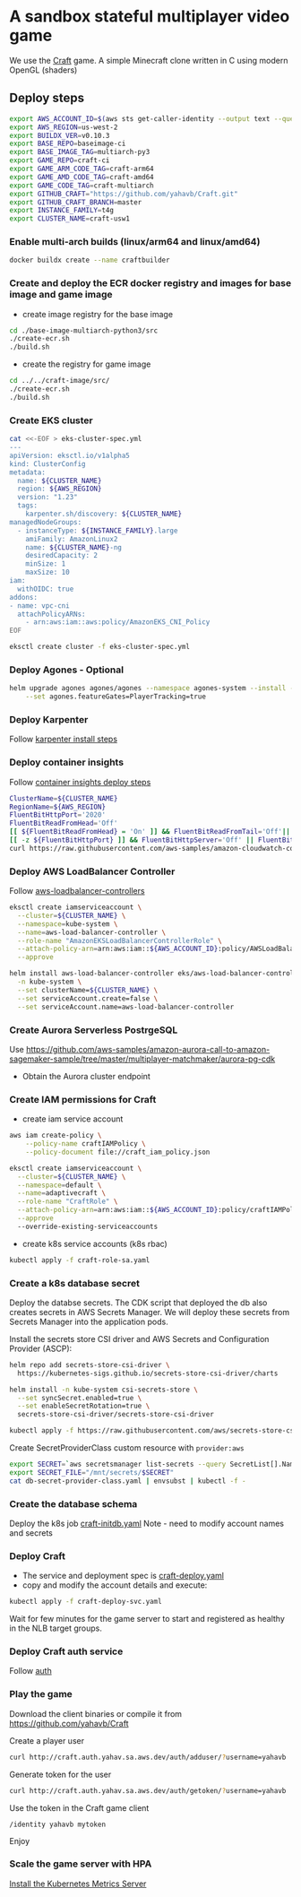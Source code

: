 # A sandbox stateful multiplayer video game 

We use the [Craft](https://www.michaelfogleman.com/projects/craft/) game. A simple Minecraft clone written in C using modern OpenGL (shaders)

## Deploy steps

```bash
export AWS_ACCOUNT_ID=$(aws sts get-caller-identity --output text --query Account)
export AWS_REGION=us-west-2
export BUILDX_VER=v0.10.3
export BASE_REPO=baseimage-ci
export BASE_IMAGE_TAG=multiarch-py3
export GAME_REPO=craft-ci
export GAME_ARM_CODE_TAG=craft-arm64
export GAME_AMD_CODE_TAG=craft-amd64
export GAME_CODE_TAG=craft-multiarch
export GITHUB_CRAFT="https://github.com/yahavb/Craft.git"
export GITHUB_CRAFT_BRANCH=master
export INSTANCE_FAMILY=t4g
export CLUSTER_NAME=craft-usw1
```
### Enable multi-arch builds (linux/arm64 and linux/amd64)
```bash
docker buildx create --name craftbuilder
```

### Create and deploy the ECR docker registry and images for base image and game image
* create image registry for the base image
```bash
cd ./base-image-multiarch-python3/src
./create-ecr.sh
./build.sh
```

* create the registry for game image
```bash
cd ../../craft-image/src/
./create-ecr.sh
./build.sh
```

### Create EKS cluster
```bash
cat <<-EOF > eks-cluster-spec.yml
---
apiVersion: eksctl.io/v1alpha5
kind: ClusterConfig
metadata:
  name: ${CLUSTER_NAME}
  region: ${AWS_REGION}
  version: "1.23"
  tags:
    karpenter.sh/discovery: ${CLUSTER_NAME}
managedNodeGroups:
  - instanceType: ${INSTANCE_FAMILY}.large
    amiFamily: AmazonLinux2
    name: ${CLUSTER_NAME}-ng
    desiredCapacity: 2
    minSize: 1
    maxSize: 10
iam:
  withOIDC: true
addons:
- name: vpc-cni
  attachPolicyARNs:
    - arn:aws:iam::aws:policy/AmazonEKS_CNI_Policy
EOF

eksctl create cluster -f eks-cluster-spec.yml
```

### Deploy Agones - Optional 
```bash
helm upgrade agones agones/agones --namespace agones-system --install --wait --create-namespace \
    --set agones.featureGates=PlayerTracking=true
```

### Deploy Karpenter
Follow [karpenter install steps](https://karpenter.sh/v0.20.0/getting-started/getting-started-with-eksctl/)

### Deploy container insights
Follow [container insights deploy steps](https://docs.aws.amazon.com/AmazonCloudWatch/latest/monitoring/Container-Insights-setup-EKS-quickstart.html)
```bash
ClusterName=${CLUSTER_NAME}
RegionName=${AWS_REGION}
FluentBitHttpPort='2020'
FluentBitReadFromHead='Off'
[[ ${FluentBitReadFromHead} = 'On' ]] && FluentBitReadFromTail='Off'|| FluentBitReadFromTail='On'
[[ -z ${FluentBitHttpPort} ]] && FluentBitHttpServer='Off' || FluentBitHttpServer='On'
curl https://raw.githubusercontent.com/aws-samples/amazon-cloudwatch-container-insights/latest/k8s-deployment-manifest-templates/deployment-mode/daemonset/container-insights-monitoring/quickstart/cwagent-fluent-bit-quickstart.yaml | sed 's/{{cluster_name}}/'${ClusterName}'/;s/{{region_name}}/'${RegionName}'/;s/{{http_server_toggle}}/"'${FluentBitHttpServer}'"/;s/{{http_server_port}}/"'${FluentBitHttpPort}'"/;s/{{read_from_head}}/"'${FluentBitReadFromHead}'"/;s/{{read_from_tail}}/"'${FluentBitReadFromTail}'"/' | kubectl apply -f -
```

### Deploy AWS LoadBalancer Controller
Follow [aws-loadbalancer-controllers](https://docs.aws.amazon.com/eks/latest/userguide/aws-load-balancer-controller.html)
```bash
eksctl create iamserviceaccount \
  --cluster=${CLUSTER_NAME} \
  --namespace=kube-system \
  --name=aws-load-balancer-controller \
  --role-name "AmazonEKSLoadBalancerControllerRole" \
  --attach-policy-arn=arn:aws:iam::${AWS_ACCOUNT_ID}:policy/AWSLoadBalancerControllerIAMPolicy \
  --approve

helm install aws-load-balancer-controller eks/aws-load-balancer-controller \
  -n kube-system \
  --set clusterName=${CLUSTER_NAME} \
  --set serviceAccount.create=false \
  --set serviceAccount.name=aws-load-balancer-controller
```

### Create Aurora Serverless PostrgeSQL 
Use https://github.com/aws-samples/amazon-aurora-call-to-amazon-sagemaker-sample/tree/master/multiplayer-matchmaker/aurora-pg-cdk
* Obtain the Aurora cluster endpoint

### Create IAM permissions for Craft

* create iam service account
```bash
aws iam create-policy \
    --policy-name craftIAMPolicy \
    --policy-document file://craft_iam_policy.json

eksctl create iamserviceaccount \
  --cluster=${CLUSTER_NAME} \
  --namespace=default \
  --name=adaptivecraft \
  --role-name "CraftRole" \
  --attach-policy-arn=arn:aws:iam::${AWS_ACCOUNT_ID}:policy/craftIAMPolicy \
  --approve
  --override-existing-serviceaccounts
```

* create k8s service accounts (k8s rbac)
```bash
kubectl apply -f craft-role-sa.yaml 
```

### Create a k8s database secret 
Deploy the databse secrets. The CDK script that deployed the db also creates secrets in AWS Secrets Manager. We will deploy these secrets from Secrets Manager into the application pods.

Install the secrets store CSI driver and AWS Secrets and Configuration Provider (ASCP):

```bash
helm repo add secrets-store-csi-driver \
  https://kubernetes-sigs.github.io/secrets-store-csi-driver/charts

helm install -n kube-system csi-secrets-store \
  --set syncSecret.enabled=true \
  --set enableSecretRotation=true \
  secrets-store-csi-driver/secrets-store-csi-driver

kubectl apply -f https://raw.githubusercontent.com/aws/secrets-store-csi-driver-provider-aws/main/deployment/aws-provider-installer.yaml
```

Create SecretProviderClass custom resource with `provider:aws`

```bash
export SECRET=`aws secretsmanager list-secrets --query SecretList[].Name --output text` 
export SECRET_FILE="/mnt/secrets/$SECRET"
cat db-secret-provider-class.yaml | envsubst | kubectl -f -
```

### Create the database schema
Deploy the k8s job [craft-initdb.yaml](https://github.com/yahavb/k8s-octo-pancake-config/blob/main/clusters/craft-usw2/default/craft-initdb.yaml)
Note - need to modify account names and secrets

### Deploy Craft 
* The service and deployment spec is [craft-deploy.yaml](https://github.com/yahavb/k8s-octo-pancake-config/blob/main/clusters/craft-usw2/default/craft-deploy-svc.yaml)
* copy and modify the account details and execute:
```bash
kubectl apply -f craft-deploy-svc.yaml
```

Wait for few minutes for the game server to start and registered as healthy in the NLB target groups. 

### Deploy Craft auth service 
Follow [auth](../auth)


### Play the game
Download the client binaries or compile it from https://github.com/yahavb/Craft

Create a player user 
```bash
curl http://craft.auth.yahav.sa.aws.dev/auth/adduser/?username=yahavb
```

Generate token for the user
```bash
curl http://craft.auth.yahav.sa.aws.dev/auth/getoken/?username=yahavb
```

Use the token in the Craft game client 

```
/identity yahavb mytoken
```

Enjoy


### Scale the game server with HPA

[Install the Kubernetes Metrics Server](https://docs.aws.amazon.com/eks/latest/userguide/metrics-server.html)

